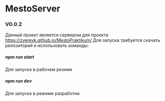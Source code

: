 # MestoServer

### V0.0.2

Данный проект является сервером для проекта https://zverevk.github.io/MestoPraktikum/
Для запуска требуется скачать репозиторий и использовать команды:
##### npm run start 
Для запуска в рабочем резиме
##### npm run dev 
Для запуска в режиме разработки
